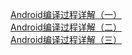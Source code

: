 [Android编译过程详解（一）](https://www.cnblogs.com/mr-raptor/archive/2012/06/07/2540359.html)  
[Android编译过程详解（二）](https://www.cnblogs.com/mr-raptor/archive/2012/06/08/2541571.html)  
[Android编译过程详解（三）](https://www.cnblogs.com/mr-raptor/archive/2012/06/12/2547030.html)  
